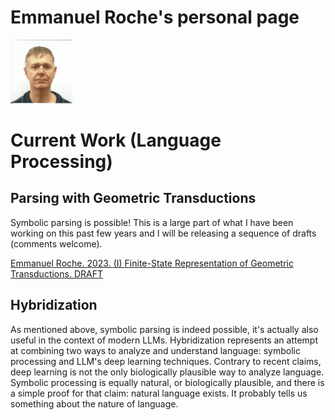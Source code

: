 # Emmanuel Roche's personal page

<img src="https://github.com/eroche/eroche.github.io/blob/main/picture/ER_PictureID.png"  width="100">


# Current Work (Language Processing)

## Parsing with Geometric Transductions

Symbolic parsing is possible! This is a large part of what I have been working on this past few years and I will be releasing a sequence of drafts (comments welcome).

[Emmanuel Roche. 2023. (I) Finite-State Representation of Geometric Transductions. DRAFT](geo_trans/geo_trans1/DRAFT_20230608_geo_trans1.pdf)

## Hybridization

As mentioned above, symbolic parsing is indeed possible, it's actually also useful in the context of modern LLMs. Hybridization represents an attempt at combining two ways to analyze and understand language: symbolic processing and LLM's deep learning techniques. Contrary to recent claims, deep learning is not the only biologically plausible way to analyze language. Symbolic processing is equally natural, or biologically plausible, and there is a simple proof for that claim: natural language exists. It probably tells us something about the nature of language.






